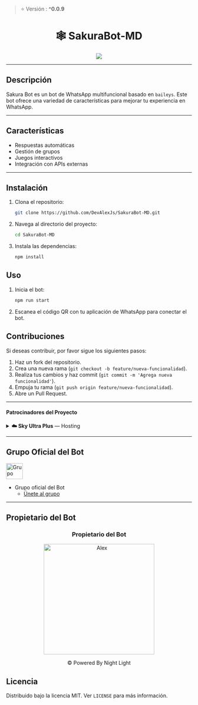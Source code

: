 > ⭐ Versión : **^0.0.9**

<h1 align="center">🕸 SakuraBot-MD</h1>
<p align="center">
    <img src="https://stellarwa.xyz/files/1757378468505.jpeg">
</p>

---

## Descripción 

Sakura Bot es un bot de WhatsApp multifuncional basado en `baileys`. Este bot ofrece una variedad de características para mejorar tu experiencia en WhatsApp.

---

## Características

- Respuestas automáticas
- Gestión de grupos
- Juegos interactivos
- Integración con APIs externas

---

## Instalación

1. Clona el repositorio:
    ```sh
    git clone https://github.com/DevAlexJs/SakuraBot-MD.git
    ```
2. Navega al directorio del proyecto:
    ```sh
    cd SakuraBot-MD
    ```
3. Instala las dependencias:
    ```sh
    npm install
    ```

## Uso

1. Inicia el bot:
    ```sh
    npm run start
    ```
2. Escanea el código QR con tu aplicación de WhatsApp para conectar el bot.

## Contribuciones

Si deseas contribuir, por favor sigue los siguientes pasos:

1. Haz un fork del repositorio.
2. Crea una nueva rama (`git checkout -b feature/nueva-funcionalidad`).
3. Realiza tus cambios y haz commit (`git commit -m 'Agrega nueva funcionalidad'`).
4. Empuja tu rama (`git push origin feature/nueva-funcionalidad`).
5. Abre un Pull Request.

---

#### Patrocinadores del Proyecto

<details>
<summary><strong>☁️ Sky Ultra Plus</strong> — Hosting</summary>

<div align="center">
  <a href="https://skyultraplus.com">
    <img src="https://qu.ax/wbJoB.png" alt="Sky Ultra Plus Logo" height="125px">
  </a>
</div>

### Enlaces Rápidos
| Servicio | Enlace |
|------------|-----------|
| Página Oficial | [Visitar](https://skyultraplus.com) |
| Dashboard | [Abrir](https://dash.skyultraplus.com) |
| Panel de Control | [Abrir](https://panel.skyultraplus.com) |
| Estado de Servicios | [Ver](https://skyultraplus.com/estado)

### Comunidad y Contacto
| Canal / Chat | Enlace |
|------------------|-----------|
| WhatsApp Canal | [Unirse](https://whatsapp.com/channel/0029VakUvreFHWpyWUr4Jr0g) |
| WhatsApp Grupo | [Unirse](https://chat.whatsapp.com/E6iWpvGuJ8zJNPbN3zOr0D) |
| Discord | [SkyUltraPlus](https://discord.gg/6saUm5cw) |
| GataDios | [WhatsApp](https://wa.me/message/B3KTM5XN2JMRD1) |
| Russell | [WhatsApp](https://api.whatsapp.com/send/?phone=15167096032&text&type=phone_number&app_absent=0) 

</details>

---

## Grupo Oficial del Bot

<img src="https://static.wikia.nocookie.net/nyancat/images/d/d3/Nyan-cat.gif/revision/latest/scale-to-width-down/400?cb=20131231222500&path-prefix=es" alt="Grupo" width="45" height="43">

- Grupo oficial del Bot
  * [Únete al grupo](https://stellarwa.xyz/sakura)

---

## Propietario del Bot

<div align="center">
  <h3 align="center">Propietario del Bot</h3>
  <a href="https://github.com/DevAlexJs">
    <img src="https://github.com/DevAlexJs.png" width="300" height="300" alt="Alex"/>
  </a>
  <p>© Powered By Night Light</p>
</div>

## Licencia

Distribuido bajo la licencia MIT. Ver `LICENSE` para más información.